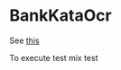 # BankKataOcr

See [this](http://codingdojo.org/cgi-bin/index.pl?KataBankOCR)

To execute test mix test 
